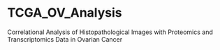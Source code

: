 # TCGA_OV_Analysis
Correlational Analysis of Histopathological Images with Proteomics and Transcriptomics Data in Ovarian Cancer
